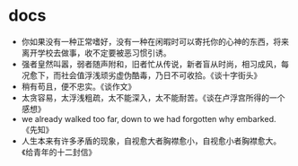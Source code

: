 # docs

- 你如果没有一种正常嗜好，没有一种在闲暇时可以寄托你的心神的东西，将来离开学校去做事，收不定要被恶习惯引诱。
- 强者皇然叫嚣，弱者随声附和，旧者忙从传说，新者盲从时尚，相习成风，每况愈下，而社会值浮浅顽劣虚伪酷毒，乃日不可收拾。《谈十字街头》
- 稍有苟且，便不忠实。《谈作文》
- 太贪容易，太浮浅粗疏，太不能深入，太不能耐苦。《谈在卢浮宫所得的一个感想》
- we already walked too far, down to we had forgotten why embarked.《先知》
- 人生本来有许多矛盾的现象，自视愈大者胸襟愈小，自视愈小者胸襟愈大。《给青年的十二封信》
